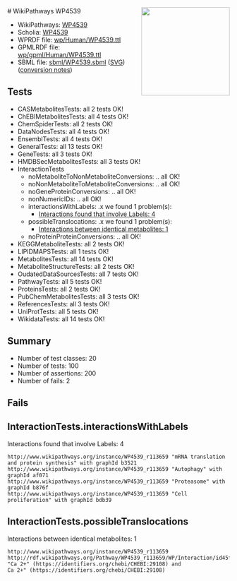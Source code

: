 <img style="float: right; width: 200px" src="../logo.png" />
# WikiPathways WP4539

* WikiPathways: [WP4539](https://identifiers.org/wikipathways:WP4539)
* Scholia: [WP4539](https://scholia.toolforge.org/wikipathways/WP4539)
* WPRDF file: [wp/Human/WP4539.ttl](../wp/Human/WP4539.ttl)
* GPMLRDF file: [wp/gpml/Human/WP4539.ttl](../wp/gpml/Human/WP4539.ttl)
* SBML file: [sbml/WP4539.sbml](../sbml/WP4539.sbml) ([SVG](../sbml/WP4539.svg)) ([conversion notes](../sbml/WP4539.txt))

## Tests
* CASMetabolitesTests: all 2 tests OK!
* ChEBIMetabolitesTests: all 4 tests OK!
* ChemSpiderTests: all 2 tests OK!
* DataNodesTests: all 4 tests OK!
* EnsemblTests: all 4 tests OK!
* GeneralTests: all 13 tests OK!
* GeneTests: all 3 tests OK!
* HMDBSecMetabolitesTests: all 3 tests OK!
* InteractionTests
    * noMetaboliteToNonMetaboliteConversions: .. all OK!
    * noNonMetaboliteToMetaboliteConversions: .. all OK!
    * noGeneProteinConversions: .. all OK!
    * nonNumericIDs: .. all OK!
    * interactionsWithLabels: .x we found 1 problem(s):
        * [Interactions found that involve Labels: 4](#630d267b)
    * possibleTranslocations: .x we found 1 problem(s):
        * [Interactions between identical metabolites: 1](#d59038c4)
    * noProteinProteinConversions: .. all OK!
* KEGGMetaboliteTests: all 2 tests OK!
* LIPIDMAPSTests: all 1 tests OK!
* MetabolitesTests: all 14 tests OK!
* MetaboliteStructureTests: all 2 tests OK!
* OudatedDataSourcesTests: all 7 tests OK!
* PathwayTests: all 5 tests OK!
* ProteinsTests: all 2 tests OK!
* PubChemMetabolitesTests: all 3 tests OK!
* ReferencesTests: all 3 tests OK!
* UniProtTests: all 5 tests OK!
* WikidataTests: all 14 tests OK!


## Summary

* Number of test classes: 20
* Number of tests: 100
* Number of assertions: 200
* Number of fails: 2

## Fails

<a name="630d267b" />

## InteractionTests.interactionsWithLabels

Interactions found that involve Labels: 4
```
http://www.wikipathways.org/instance/WP4539_r113659 "mRNA translation
and protein synthesis" with graphId b3521
http://www.wikipathways.org/instance/WP4539_r113659 "Autophagy" with graphId af071
http://www.wikipathways.org/instance/WP4539_r113659 "Proteasome" with graphId b876f
http://www.wikipathways.org/instance/WP4539_r113659 "Cell 
proliferation" with graphId bdb39
```

<a name="d59038c4" />

## InteractionTests.possibleTranslocations

Interactions between identical metabolites: 1
```
http://www.wikipathways.org/instance/WP4539_r113659 http://rdf.wikipathways.org/Pathway/WP4539_r113659/WP/Interaction/id45f0f207 "Ca 2+" (https://identifiers.org/chebi/CHEBI:29108) and 
Ca 2+" (https://identifiers.org/chebi/CHEBI:29108)
```

